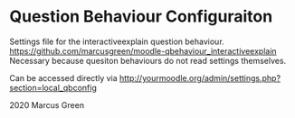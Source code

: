 # Question Behaviour Configuraiton #

Settings file for the interactiveexplain question behaviour.
https://github.com/marcusgreen/moodle-qbehaviour_interactiveexplain
Necessary because quesiton behaviours do not read settings themselves.

Can be accessed directly via
http://yourmoodle.org/admin/settings.php?section=local_qbconfig

2020 Marcus Green

